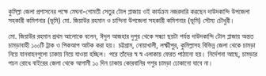 কুমিল্লা জেলা প্রশাসনের পক্ষে মেঘনা-গোমতী সেতুর টোল প্লাজায় ওই কার্যক্রম নজরদারি করছেন দাউদকান্দি উপজেলা সহকারী কমিশনার (ভূমি) মো. জিয়াউর রহমান ও চান্দিনা উপজেলা সহকারী কমিশনার (ভূমি) সৌম্য চৌধুরী।

মো. জিয়াউর রহমান প্রথম আলোকে বলেন, ঈদুল আজহার দুপুর থেকে সন্ধ্যা ছয়টা পর্যন্ত দাউদকান্দি টোল প্লাজায় অন্তত চামড়াবাহী ১০০টি ট্রাক ও পিকআপ আটক করা হয়। চট্টগ্রাম, নোয়াখালী, লক্ষ্মীপুর, কুমিল্লাসহ বিভিন্ন জেলা থেকে চামড়া নিয়ে যানবাহনগুলো ঢাকায় নিয়ে যাওয়া হচ্ছিল। পরে তাঁদের স্ব স্ব এলাকায় ফেরত পাঠানো হয়। নির্দেশনা আছে, চামড়ার পচন রোধে বাইরের জেলা থেকে আগামী ১০ দিন ঢাকায় কোরবানির পশুর চামড়া ঢোকানো যাবে না।
